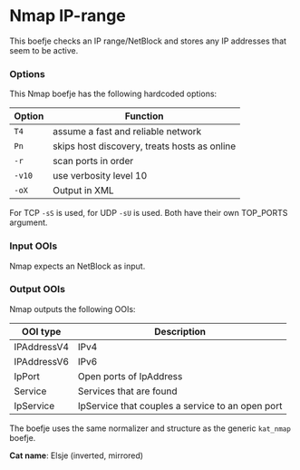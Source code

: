 # Nmap IP-range

This boefje checks an IP range/NetBlock and stores any IP addresses that seem to be active.

### Options

This Nmap boefje has the following hardcoded options:

| Option | Function |
| ----------- | ----------- |
| `T4` | assume a fast and reliable network |
| `Pn` | skips host discovery, treats hosts as online |
|`-r` | scan ports in order |
|`-v10` |use verbosity level 10 |
|`-oX` |Output in XML |

For TCP `-sS` is used, for UDP `-sU` is used. Both have their own TOP_PORTS argument.

### Input OOIs

Nmap expects an NetBlock as input.

### Output OOIs

Nmap outputs the following OOIs:

|OOI type|Description|
|---|---|
|IPAddressV4 | IPv4 |
|IPAddressV6 | IPv6 |
|IpPort|Open ports of IpAddress|
|Service|Services that are found|
|IpService|IpService that couples a service to an open port|

The boefje uses the same normalizer and structure as the generic `kat_nmap` boefje.

**Cat name**: Elsje (inverted, mirrored)
